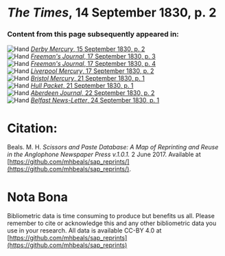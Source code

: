 # *The Times*, 14 September 1830, p. 2  
  
### Content from this page subsequently appeared in:  
![Hand](http://scissorsandpaste.net/wp-content/uploads/2017/06/smallhandpointer.png) [*Derby Mercury*, 15 September 1830, p. 2](https://mhbeals.github.io/sap_html/Derby-Mercury/Derby-Mercury-15-September-1830-p-2)  
![Hand](http://scissorsandpaste.net/wp-content/uploads/2017/06/smallhandpointer.png) [*Freeman's Journal*, 17 September 1830, p. 3](https://mhbeals.github.io/sap_html/Freeman's-Journal/Freeman's-Journal-17-September-1830-p-3)  
![Hand](http://scissorsandpaste.net/wp-content/uploads/2017/06/smallhandpointer.png) [*Freeman's Journal*, 17 September 1830, p. 4](https://mhbeals.github.io/sap_html/Freeman's-Journal/Freeman's-Journal-17-September-1830-p-4)  
![Hand](http://scissorsandpaste.net/wp-content/uploads/2017/06/smallhandpointer.png) [*Liverpool Mercury*, 17 September 1830, p. 2](https://mhbeals.github.io/sap_html/Liverpool-Mercury/Liverpool-Mercury-17-September-1830-p-2)  
![Hand](http://scissorsandpaste.net/wp-content/uploads/2017/06/smallhandpointer.png) [*Bristol Mercury*, 21 September 1830, p. 1](https://mhbeals.github.io/sap_html/Bristol-Mercury/Bristol-Mercury-21-September-1830-p-1)  
![Hand](http://scissorsandpaste.net/wp-content/uploads/2017/06/smallhandpointer.png) [*Hull Packet*, 21 September 1830, p. 1](https://mhbeals.github.io/sap_html/Hull-Packet/Hull-Packet-21-September-1830-p-1)  
![Hand](http://scissorsandpaste.net/wp-content/uploads/2017/06/smallhandpointer.png) [*Aberdeen Journal*, 22 September 1830, p. 2](https://mhbeals.github.io/sap_html/Aberdeen-Journal/Aberdeen-Journal-22-September-1830-p-2)  
![Hand](http://scissorsandpaste.net/wp-content/uploads/2017/06/smallhandpointer.png) [*Belfast News-Letter*, 24 September 1830, p. 1](https://mhbeals.github.io/sap_html/Belfast-News-Letter/Belfast-News-Letter-24-September-1830-p-1)  


# Citation: 

Beals. M. H. *Scissors and Paste Database: A Map of Reprinting and Reuse in the Anglophone Newspaper Press v.1.0.1.* 2 June 2017. Available at [https://github.com/mhbeals/sap_reprints/](https://github.com/mhbeals/sap_reprints/). 

# Nota Bona

Bibliometric data is time consuming to produce but benefits us all. Please remember to cite or acknowledge this and any other bibliometric data you use in your research. All data is available CC-BY 4.0 at [https://github.com/mhbeals/sap_reprints](https://github.com/mhbeals/sap_reprints)